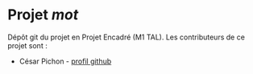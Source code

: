 # Projet *mot*

Dépôt git du projet en Projet Encadré (M1 TAL). Les contributeurs de ce projet sont :

* César Pichon - [profil github](https://github.com/16arpi)


